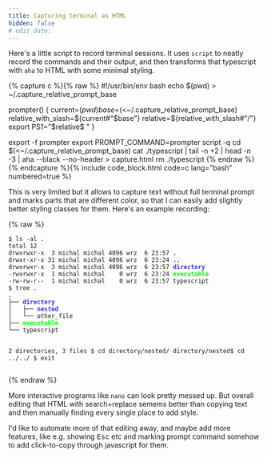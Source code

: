 ```yaml
---
title: Capturing terminal as HTML
hidden: false
# edit_date:
---
```

Here's a little script to record terminal sessions. It uses `script` to neatly record the commands and their output, and then transforms that typescript with `aha` to HTML with some minimal styling.

{% capture c %}{% raw %}
#!/usr/bin/env bash
echo $(pwd) > ~/.capture_relative_prompt_base

prompter() {
  current=$(pwd)
  base=$(<~/.capture_relative_prompt_base)
  relative_with_slash=${current#"$base"}
  relative=${relative_with_slash#"/"}
  export PS1="$relative\$ "
}

export -f prompter
export PROMPT_COMMAND=prompter
script -q
cd $(<~/.capture_relative_prompt_base)
cat ./typescript | tail -n +2 | head -n -3 | aha --black --no-header > capture.html
rm ./typescript
{% endraw %}{% endcapture %}{% include code_block.html code=c lang="bash" numbered=true %}

This is very limited but it allows to capture text without full terminal prompt and marks parts that are different color, so that I can easily add slightly better styling classes for them. Here's an example recording:

{% raw %}
<div><pre><code class="terminal">$ ls -al .
total 12
drwxrwxr-x  3 michal michal 4096 wrz  6 23:57 <span style="font-weight:bold;color:#3333FF;">.</span>
drwxr-xr-x 31 michal michal 4096 wrz  6 23:24 <span style="font-weight:bold;color:#3333FF;">..</span>
drwxrwxr-x  3 michal michal 4096 wrz  6 23:57 <span style="font-weight:bold;color:#3333FF;">directory</span>
-rwxrwxr-x  1 michal michal    0 wrz  6 23:24 <span style="font-weight:bold;color:lime;">executable</span>
-rw-rw-r--  1 michal michal    0 wrz  6 23:57 typescript
$ tree .
<span style="font-weight:bold;color:#3333FF;">.</span>
├── <span style="font-weight:bold;color:#3333FF;">directory</span>
│   ├── <span style="font-weight:bold;color:#3333FF;">nested</span>
│   └── other_file
├── <span style="font-weight:bold;color:lime;">executable</span>
└── typescript

2 directories, 3 files
$ cd directory/nested/
directory/nested$ cd ../../
$ exit</code></pre></div>
{% endraw %}

More interactive programs like `nano` can look pretty messed up. But overall editing that HTML with search+replace semems better than copying text and then manually finding every single place to add style.

I'd like to automate more of that editing away, and maybe add more features, like e.g. showing <kbd>Esc</kbd> etc and marking prompt command somehow to add click-to-copy through javascript for them.